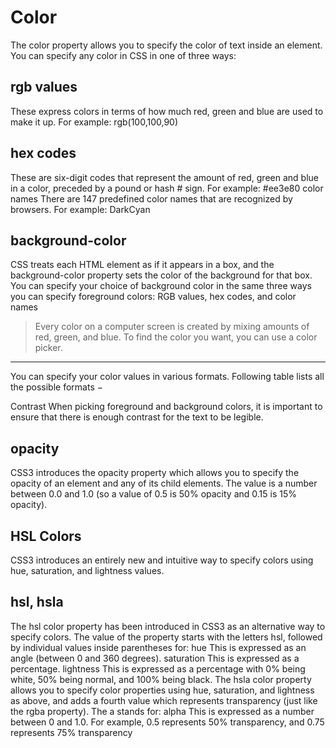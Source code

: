 # **Color** 
The color property allows you
to specify the color of text inside
an element. You can specify any
color in CSS in one of three ways:


## rgb values
These express colors in terms
of how much red, green and
blue are used to make it up. For
example: rgb(100,100,90)


 ## hex codes
These are six-digit codes that
represent the amount of red,
green and blue in a color,
preceded by a pound or hash #
sign. For example: #ee3e80
color names
There are 147 predefined color
names that are recognized
by browsers. For example:
DarkCyan


## **background-color**
CSS treats each HTML element
as if it appears in a box, and the
background-color property
sets the color of the background
for that box.
You can specify your choice of
background color in the same
three ways you can specify
foreground colors: RGB values,
hex codes, and color names

>Every color on a computer screen is created by mixing amounts of red,
>green, and blue. To find the color you want, you can use a color picker.

**********************************************************************************************************************************************************************
You can specify your color values in various formats. Following table lists all the possible formats −

Contrast
When picking foreground and background
colors, it is important to ensure that there is
enough contrast for the text to be legible.


## opacity
CSS3 introduces the opacity
property which allows you to
specify the opacity of an element
and any of its child elements.
The value is a number between
0.0 and 1.0 (so a value of 0.5
is 50% opacity and 0.15 is 15%
opacity).



## HSL Colors
CSS3 introduces an entirely new and intuitive
way to specify colors using hue, saturation,
and lightness values.


 ## hsl, hsla
The hsl color property has
been introduced in CSS3 as an
alternative way to specify colors.
The value of the property starts
with the letters hsl, followed
by individual values inside
parentheses for:
hue
This is expressed as an angle
(between 0 and 360 degrees).
saturation
This is expressed as a
percentage.
lightness
This is expressed as a
percentage with 0% being white,
50% being normal, and 100%
being black.
The hsla color property allows
you to specify color properties
using hue, saturation, and
lightness as above, and adds a
fourth value which represents
transparency (just like the rgba
property). The a stands for:
alpha
This is expressed as a
number between 0 and 1.0.
For example, 0.5 represents
50% transparency, and 0.75
represents 75% transparency
